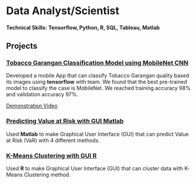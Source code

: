 # Data Analyst/Scientist

#### Technical Skills: Tensorflow, Python, R, SQL, Tableau, Matlab

## Projects
### [Tobacco Garangan Classification Model using MobileNet CNN](https://github.com/Arsan24/Mbako)

Developed a mobile App that can classify Tobacco Garangan quality based its images using **tensorflow** with team. We found that the best pre-trained model to classify the case is MobileNet. We reached training accuracy 98% and validation accuracy 97%.

[Demonstration Video](https://drive.google.com/file/d/1-gTXChArxM1WK0qEClGInHniUVfSSf03/view?usp=sharing)

### [Predicting Value at Risk with GUI Matlab](https://github.com/sandyayesha/VaRmatlab)

Used **Matlab** to make Graphical User Interface (GUI) that can predict Value at Risk (VaR) with 4 different methods.

### [K-Means Clustering with GUI R](https://github.com/sandyayesha/GUI-R-KMeans)

Used **R** to make Graphical User Interface (GUI) that can cluster data with K-Means Clustering method.

